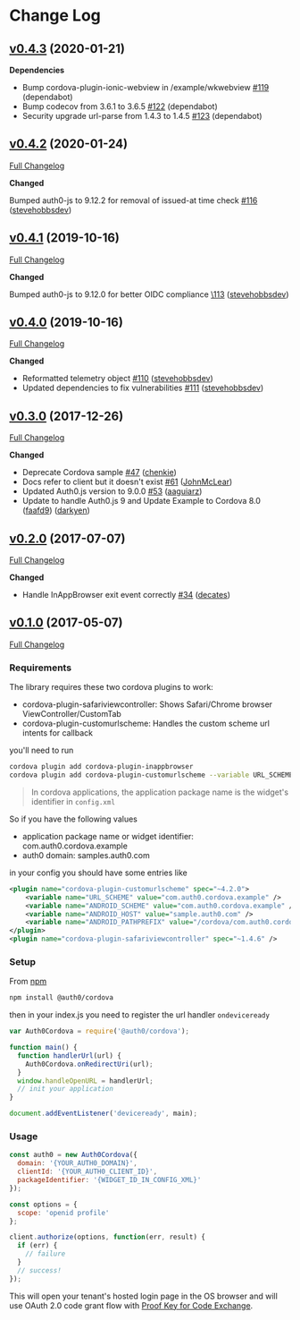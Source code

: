 # Change Log

## [v0.4.3](https://github.com/auth0/auth0-cordova/tree/v0.4.3) (2020-01-21)

**Dependencies**

- Bump cordova-plugin-ionic-webview in /example/wkwebview [\#119](https://github.com/auth0/auth0-cordova/pull/119) (dependabot)
- Bump codecov from 3.6.1 to 3.6.5 [\#122](https://github.com/auth0/auth0-cordova/pull/122) (dependabot)
- Security upgrade url-parse from 1.4.3 to 1.4.5 [\#123](https://github.com/auth0/auth0-cordova/pull/123) (dependabot)

## [v0.4.2](https://github.com/auth0/auth0-cordova/tree/v0.4.2) (2020-01-24)

[Full Changelog](https://github.com/auth0/auth0-cordova/compare/v0.4.1...v0.4.2)

**Changed**

Bumped auth0-js to 9.12.2 for removal of issued-at time check [\#116](https://github.com/auth0/auth0-cordova/pull/116) ([stevehobbsdev](https://github.com/stevehobbsdev))

## [v0.4.1](https://github.com/auth0/auth0-cordova/tree/v0.4.1) (2019-10-16)

[Full Changelog](https://github.com/auth0/auth0-cordova/compare/v0.4.0...v0.4.1)

**Changed**

Bumped auth0-js to 9.12.0 for better OIDC compliance [\113](https://github.com/auth0/auth0-cordova/pull/113) ([stevehobbsdev](https://github.com/stevehobbsdev))

## [v0.4.0](https://github.com/auth0/auth0-cordova/tree/v0.4.0) (2019-10-16)

[Full Changelog](https://github.com/auth0/auth0-cordova/compare/v0.3.0...v0.4.0)

**Changed**

- Reformatted telemetry object [\#110](https://github.com/auth0/auth0-cordova/pull/110) ([stevehobbsdev](https://github.com/stevehobbsdev))
- Updated dependencies to fix vulnerabilities [\#111](https://github.com/auth0/auth0-cordova/pull/111) ([stevehobbsdev](https://github.com/stevehobbsdev))

## [v0.3.0](https://github.com/auth0/auth0-cordova/tree/v0.4.0) (2017-12-26)

[Full Changelog](https://github.com/auth0/auth0-cordova/compare/v0.2.0...v0.3.0)

**Changed**

- Deprecate Cordova sample [\#47](https://github.com/auth0/auth0-cordova/pull/47) ([chenkie](https://github.com/chenkie))
- Docs refer to client but it doesn't exist [\#61](https://github.com/auth0/auth0-cordova/pull/47) ([JohnMcLear](https://github.com/JohnMcLear))
- Updated Auth0.js version to 9.0.0 [\#53](https://github.com/auth0/auth0-cordova/pull/53) ([aaguiarz](https://github.com/aaguiarz))
- Update to handle Auth0.js 9 and Update Example to Cordova 8.0 ([faafd9](https://github.com/auth0/auth0-cordova/commit/faafd9644f06853b55df516cbd2915b1a1eeead5)) ([darkyen](https://github.com/darkyen))

## [v0.2.0](https://github.com/auth0/auth0-cordova/tree/v0.2.0) (2017-07-07)

[Full Changelog](https://github.com/auth0/auth0-cordova/compare/v0.1.0...v0.2.0)

**Changed**

- Handle InAppBrowser exit event correctly [\#34](https://github.com/auth0/auth0-cordova/pull/34) ([decates](https://github.com/decates))

## [v0.1.0](https://github.com/auth0/auth0-cordova/tree/v0.1.0) (2017-05-07)

[Full Changelog](https://github.com/auth0/auth0-cordova/tree/v0.1.0)

### Requirements

The library requires these two cordova plugins to work:

- cordova-plugin-safariviewcontroller: Shows Safari/Chrome browser ViewController/CustomTab
- cordova-plugin-customurlscheme: Handles the custom scheme url intents for callback

you'll need to run

```bash
cordova plugin add cordova-plugin-inappbrowser
cordova plugin add cordova-plugin-customurlscheme --variable URL_SCHEME={application package name} --variable ANDROID_SCHEME={application package name} --variable ANDROID_HOST={auth0 domain} --variable ANDROID_PATHPREFIX=/cordova/{application package name}/callback
```

> In cordova applications, the application package name is the widget's identifier in `config.xml`

So if you have the following values

- application package name or widget identifier: com.auth0.cordova.example
- auth0 domain: samples.auth0.com

in your config you should have some entries like

```xml
<plugin name="cordova-plugin-customurlscheme" spec="~4.2.0">
    <variable name="URL_SCHEME" value="com.auth0.cordova.example" />
    <variable name="ANDROID_SCHEME" value="com.auth0.cordova.example" />
    <variable name="ANDROID_HOST" value="sample.auth0.com" />
    <variable name="ANDROID_PATHPREFIX" value="/cordova/com.auth0.cordova.example/callback" />
</plugin>
<plugin name="cordova-plugin-safariviewcontroller" spec="~1.4.6" />
```

### Setup

From [npm](https://npmjs.org)

```sh
npm install @auth0/cordova
```

then in your index.js you need to register the url handler `ondeviceready`

```js
var Auth0Cordova = require('@auth0/cordova');

function main() {
  function handlerUrl(url) {
    Auth0Cordova.onRedirectUri(url);
  }
  window.handleOpenURL = handlerUrl;
  // init your application
}

document.addEventListener('deviceready', main);
```

### Usage

```js
const auth0 = new Auth0Cordova({
  domain: '{YOUR_AUTH0_DOMAIN}',
  clientId: '{YOUR_AUTH0_CLIENT_ID}',
  packageIdentifier: '{WIDGET_ID_IN_CONFIG_XML}'
});

const options = {
  scope: 'openid profile'
};

client.authorize(options, function(err, result) {
  if (err) {
    // failure
  }
  // success!
});
```

This will open your tenant's hosted login page in the OS browser and will use OAuth 2.0 code grant flow with [Proof Key for Code Exchange](https://tools.ietf.org/html/rfc7636).
